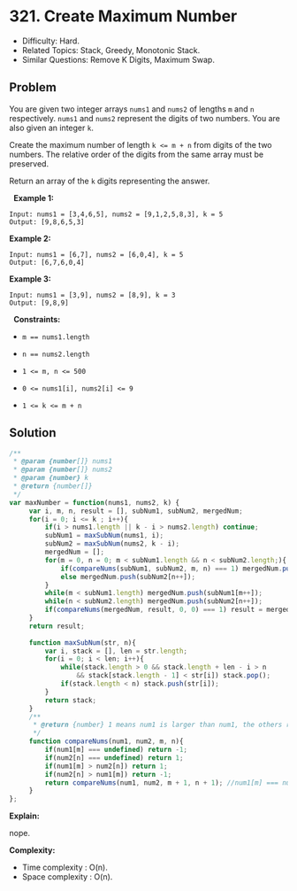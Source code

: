 # 321. Create Maximum Number

- Difficulty: Hard.
- Related Topics: Stack, Greedy, Monotonic Stack.
- Similar Questions: Remove K Digits, Maximum Swap.

## Problem

You are given two integer arrays ```nums1``` and ```nums2``` of lengths ```m``` and ```n``` respectively. ```nums1``` and ```nums2``` represent the digits of two numbers. You are also given an integer ```k```.

Create the maximum number of length ```k <= m + n``` from digits of the two numbers. The relative order of the digits from the same array must be preserved.

Return an array of the ```k``` digits representing the answer.

 
**Example 1:**

```
Input: nums1 = [3,4,6,5], nums2 = [9,1,2,5,8,3], k = 5
Output: [9,8,6,5,3]
```

**Example 2:**

```
Input: nums1 = [6,7], nums2 = [6,0,4], k = 5
Output: [6,7,6,0,4]
```

**Example 3:**

```
Input: nums1 = [3,9], nums2 = [8,9], k = 3
Output: [9,8,9]
```

 
**Constraints:**


	
- ```m == nums1.length```
	
- ```n == nums2.length```
	
- ```1 <= m, n <= 500```
	
- ```0 <= nums1[i], nums2[i] <= 9```
	
- ```1 <= k <= m + n```



## Solution

```javascript
/**
 * @param {number[]} nums1
 * @param {number[]} nums2
 * @param {number} k
 * @return {number[]}
 */
var maxNumber = function(nums1, nums2, k) {
     var i, m, n, result = [], subNum1, subNum2, mergedNum;
     for(i = 0; i <= k ; i++){
         if(i > nums1.length || k - i > nums2.length) continue;
         subNum1 = maxSubNum(nums1, i);
         subNum2 = maxSubNum(nums2, k - i);
         mergedNum = [];
         for(m = 0, n = 0; m < subNum1.length && n < subNum2.length;){
             if(compareNums(subNum1, subNum2, m, n) === 1) mergedNum.push(subNum1[m++]);
             else mergedNum.push(subNum2[n++]);
         }
         while(m < subNum1.length) mergedNum.push(subNum1[m++]);
         while(n < subNum2.length) mergedNum.push(subNum2[n++]);
         if(compareNums(mergedNum, result, 0, 0) === 1) result = mergedNum;
     }
     return result;
 
     function maxSubNum(str, n){
         var i, stack = [], len = str.length;
         for(i = 0; i < len; i++){
             while(stack.length > 0 && stack.length + len - i > n 
                 && stack[stack.length - 1] < str[i]) stack.pop(); 
             if(stack.length < n) stack.push(str[i]);
         }
         return stack;
     }
     /**
      * @return {number} 1 means num1 is larger than num1, the others return -1.
      */
     function compareNums(num1, num2, m, n){
         if(num1[m] === undefined) return -1;
         if(num2[n] === undefined) return 1;
         if(num1[m] > num2[n]) return 1;
         if(num2[n] > num1[m]) return -1;
         return compareNums(num1, num2, m + 1, n + 1); //num1[m] === num2[n]
     }
};
```

**Explain:**

nope.

**Complexity:**

* Time complexity : O(n).
* Space complexity : O(n).
